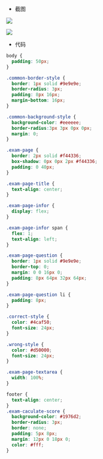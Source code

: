 - 截图

![](https://s3.cn-north-1.amazonaws.com.cn/tws-upload/images/1551023422514-6e0d32ec-b3de-4c03-a1f5-9a9cacaef401.png)

![](https://s3.cn-north-1.amazonaws.com.cn/tws-upload/images/1551023434043-244954e7-f498-4897-bf00-943e3666bd80.png)

- 代码
```css
body {
  padding: 50px;
}

.common-border-style {
  border: 1px solid #9e9e9e;
  border-radius: 3px;
  padding: 8px 16px;
  margin-bottom: 16px;
}

.common-background-style {
  background-color: #eeeeee;
  border-radius:3px 3px 0px 0px;
  margin: 0;
}

.exam-page {
  border: 2px solid #f44336;
  box-shadow: 0px 0px 2px #f44336;
  padding: 0 40px;
}

.exam-page-title {
  text-align: center;
}

.exam-page-infor {
  display: flex;
}

.exam-page-infor span {
  flex: 1;
  text-align: left;
}

.exam-page-question {
  border: 1px solid #9e9e9e;
  border-top: 0;
  margin: 0 0 16px 0;
  padding: 8px 64px 32px 64px;
}

.exam-page-question li {
  padding: 8px;
}

.correct-style {
  color: #4caf50;
  font-size: 24px;
}

.wrong-style {
  color: #d50000;
  font-size: 24px;
}

.exam-page-textarea {
  width: 100%;
}

footer {
  text-align: center;
}
.exam-caculate-score {
  background-color: #1976d2;
  border-radius: 3px;
  border: none;
  padding: 5px 8px;
  margin: 12px 0 18px 0;
  color: #fff;
}
```